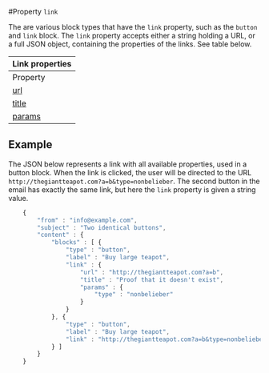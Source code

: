 #Property `link`

The are various block types that have the `link` property, such as the
`button` and `link` block. The `link` property accepts either
a string holding a URL, or a full JSON object,
containing the properties of the links. See table below.

| Link properties |
| --- |
| Property | Value | Desc. |
| [url](copernica-docs:ResponsiveEmail/json/property-link-url) | _string_ | The online location where user is redirected to. |
| [title](copernica-docs:ResponsiveEmail/json/property-link-title) | _string_ | The link title / description. |
| [params](copernica-docs:ResponsiveEmail/json/property-link-params) | _object_ | Add or overwrite URL query strings, presented as a key-value pair |

## Example

The JSON below represents a link with all available properties, used in a 
button block.  When the link is clicked, the user will be directed to the URL
`http://thegiantteapot.com?a=b&type=nonbelieber`. The second button in the
email has exactly the same link, but here the `link` property is
given a string value.


````javascript
    {
        "from" : "info@example.com",
        "subject" : "Two identical buttons",
        "content" : {
            "blocks" : [ {
                "type" : "button",
                "label" : "Buy large teapot",
                "link" : {
                    "url" : "http://thegiantteapot.com?a=b",
                    "title" : "Proof that it doesn't exist",
                    "params" : {
                        "type" : "nonbelieber"
                    }
                }
            }, {
                "type" : "button",
                "label" : "Buy large teapot",
                "link" : "http://thegiantteapot.com?a=b&type=nonbelieber"
            } ]
        }
    }
````
